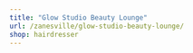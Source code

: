 ```yaml
---
title: "Glow Studio Beauty Lounge"
url: /zanesville/glow-studio-beauty-lounge/
shop: hairdresser
---
```

